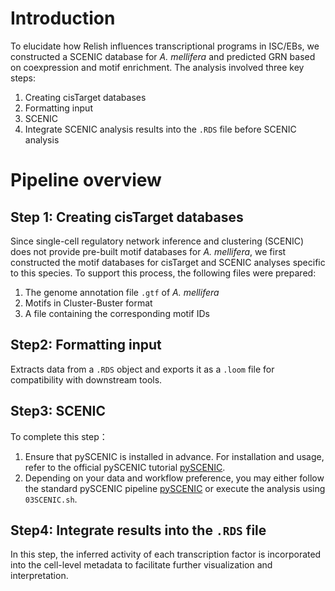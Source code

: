 # Introduction
To elucidate how Relish influences transcriptional programs in ISC/EBs, we constructed a SCENIC database for *A. mellifera* and predicted GRN based on coexpression and motif enrichment.
The analysis involved three key steps:
1. Creating cisTarget databases
2. Formatting input
3. SCENIC
4. Integrate SCENIC analysis results into the `.RDS` file before SCENIC analysis

# Pipeline overview
## Step 1: Creating cisTarget databases
Since single-cell regulatory network inference and clustering (SCENIC) does not provide pre-built motif databases for *A. mellifera*, we first constructed the motif databases for cisTarget and SCENIC analyses specific to this species.
To support this process, the following files were prepared:
1. The genome annotation file `.gtf` of *A. mellifera*
2. Motifs in Cluster-Buster format
3. A file containing the corresponding motif IDs

## Step2: Formatting input
Extracts data from a `.RDS` object and exports it as a `.loom` file for compatibility with downstream tools.

## Step3: SCENIC
To complete this step：
1. Ensure that pySCENIC is installed in advance. For installation and usage, refer to the official pySCENIC tutorial [pySCENIC](https://pyscenic.readthedocs.io/en/latest/index.html).
2. Depending on your data and workflow preference, you may either follow the standard pySCENIC pipeline [pySCENIC](https://pyscenic.readthedocs.io/en/latest/index.html) or execute the analysis using `03SCENIC.sh`.

## Step4: Integrate results into the `.RDS` file
In this step, the inferred activity of each transcription factor is incorporated into the cell-level metadata to facilitate further visualization and interpretation.
